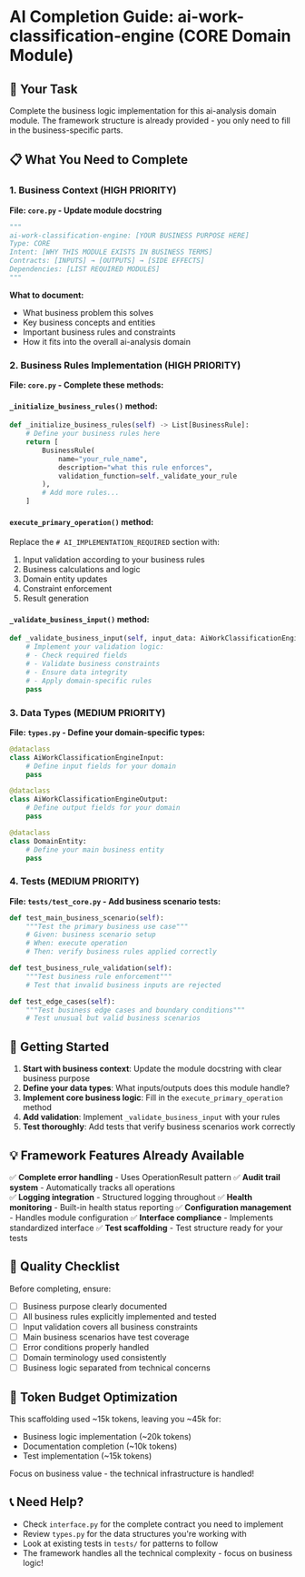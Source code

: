# AI Completion Guide: ai-work-classification-engine (CORE Domain Module)

## 🎯 Your Task
Complete the business logic implementation for this ai-analysis domain module.
The framework structure is already provided - you only need to fill in the business-specific parts.

## 📋 What You Need to Complete

### 1. Business Context (HIGH PRIORITY)
**File: `core.py` - Update module docstring**
```python
"""
ai-work-classification-engine: [YOUR BUSINESS PURPOSE HERE]
Type: CORE
Intent: [WHY THIS MODULE EXISTS IN BUSINESS TERMS]
Contracts: [INPUTS] → [OUTPUTS] → [SIDE EFFECTS]
Dependencies: [LIST REQUIRED MODULES]
"""
```

**What to document:**
- What business problem this solves
- Key business concepts and entities
- Important business rules and constraints
- How it fits into the overall ai-analysis domain

### 2. Business Rules Implementation (HIGH PRIORITY)
**File: `core.py` - Complete these methods:**

#### `_initialize_business_rules()` method:
```python
def _initialize_business_rules(self) -> List[BusinessRule]:
    # Define your business rules here
    return [
        BusinessRule(
            name="your_rule_name",
            description="what this rule enforces",
            validation_function=self._validate_your_rule
        ),
        # Add more rules...
    ]
```

#### `execute_primary_operation()` method:
Replace the `# AI_IMPLEMENTATION_REQUIRED` section with:
1. Input validation according to your business rules
2. Business calculations and logic
3. Domain entity updates
4. Constraint enforcement
5. Result generation

#### `_validate_business_input()` method:
```python
def _validate_business_input(self, input_data: AiWorkClassificationEngineInput) -> OperationResult:
    # Implement your validation logic:
    # - Check required fields
    # - Validate business constraints
    # - Ensure data integrity
    # - Apply domain-specific rules
    pass
```

### 3. Data Types (MEDIUM PRIORITY)
**File: `types.py` - Define your domain-specific types:**

```python
@dataclass
class AiWorkClassificationEngineInput:
    # Define input fields for your domain
    pass

@dataclass  
class AiWorkClassificationEngineOutput:
    # Define output fields for your domain
    pass

@dataclass
class DomainEntity:
    # Define your main business entity
    pass
```

### 4. Tests (MEDIUM PRIORITY)
**File: `tests/test_core.py` - Add business scenario tests:**

```python
def test_main_business_scenario(self):
    """Test the primary business use case"""
    # Given: business scenario setup
    # When: execute operation
    # Then: verify business rules applied correctly

def test_business_rule_validation(self):
    """Test business rule enforcement"""
    # Test that invalid business inputs are rejected

def test_edge_cases(self):
    """Test business edge cases and boundary conditions"""
    # Test unusual but valid business scenarios
```

## 🚀 Getting Started

1. **Start with business context**: Update the module docstring with clear business purpose
2. **Define your data types**: What inputs/outputs does this module handle?
3. **Implement core business logic**: Fill in the `execute_primary_operation` method
4. **Add validation**: Implement `_validate_business_input` with your rules
5. **Test thoroughly**: Add tests that verify business scenarios work correctly

## 💡 Framework Features Already Available

✅ **Complete error handling** - Uses OperationResult pattern
✅ **Audit trail system** - Automatically tracks all operations  
✅ **Logging integration** - Structured logging throughout
✅ **Health monitoring** - Built-in health status reporting
✅ **Configuration management** - Handles module configuration
✅ **Interface compliance** - Implements standardized interface
✅ **Test scaffolding** - Test structure ready for your tests

## 🎯 Quality Checklist

Before completing, ensure:
- [ ] Business purpose clearly documented
- [ ] All business rules explicitly implemented and tested
- [ ] Input validation covers all business constraints  
- [ ] Main business scenarios have test coverage
- [ ] Error conditions properly handled
- [ ] Domain terminology used consistently
- [ ] Business logic separated from technical concerns

## 🔧 Token Budget Optimization

This scaffolding used ~15k tokens, leaving you ~45k for:
- Business logic implementation (~20k tokens)
- Documentation completion (~10k tokens)  
- Test implementation (~15k tokens)

Focus on business value - the technical infrastructure is handled!

## 📞 Need Help?

- Check `interface.py` for the complete contract you need to implement
- Review `types.py` for the data structures you're working with
- Look at existing tests in `tests/` for patterns to follow
- The framework handles all the technical complexity - focus on business logic!